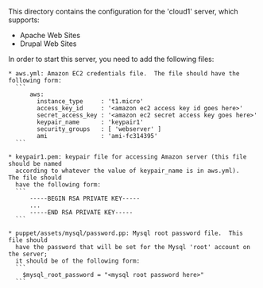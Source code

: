 This directory contains the configuration for the 'cloud1' server, which supports:

* Apache Web Sites
* Drupal Web Sites

In order to start this server, you need to add the following files:

    * aws.yml: Amazon EC2 credentials file.  The file should have the following form:
      ```
          aws:
            instance_type     : 't1.micro'
            access_key_id     : '<amazon ec2 access key id goes here>'
            secret_access_key : '<amazon ec2 secret access key goes here>'
            keypair_name      : 'keypair1'
            security_groups   : [ 'webserver' ]
            ami               : 'ami-fc314395'
      ```
      
    * keypair1.pem: keypair file for accessing Amazon server (this file should be named
      according to whatever the value of keypair_name is in aws.yml).   The file should
      have the following form:
      ```
          -----BEGIN RSA PRIVATE KEY-----
          ...
          -----END RSA PRIVATE KEY-----
      ```
      
    * puppet/assets/mysql/password.pp: Mysql root password file.  This file should
      have the password that will be set for the Mysql 'root' account on the server;
      it should be of the following form:
      ```
        $mysql_root_password = "<mysql root password here>"
      ```
